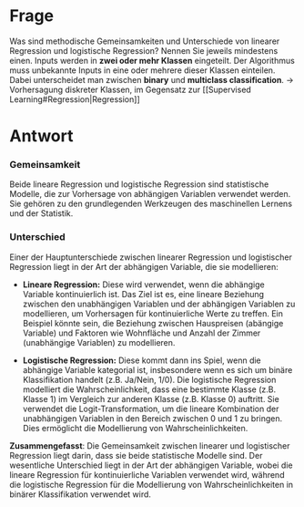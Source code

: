 # Frage
Was sind methodische Gemeinsamkeiten und Unterschiede von linearer Regression und logistische Regression? Nennen Sie jeweils mindestens einen.
Inputs werden in **zwei oder mehr Klassen** eingeteilt. Der Algorithmus muss unbekannte Inputs in eine oder mehrere dieser Klassen einteilen. Dabei unterscheidet man zwischen **binary** und **multiclass classification**.  -> Vorhersagung diskreter Klassen, im Gegensatz zur [[Supervised Learning#Regression|Regression]]

# Antwort

### Gemeinsamkeit
Beide lineare Regression und logistische Regression sind statistische Modelle, die zur Vorhersage von abhängigen Variablen verwendet werden. Sie gehören zu den grundlegenden Werkzeugen des maschinellen Lernens und der Statistik.

### Unterschied
Einer der Hauptunterschiede zwischen linearer Regression und logistischer Regression liegt in der Art der abhängigen Variable, die sie modellieren:

- **Lineare Regression:** Diese wird verwendet, wenn die abhängige Variable kontinuierlich ist. Das Ziel ist es, eine lineare Beziehung zwischen den unabhängigen Variablen und der abhängigen Variablen zu modellieren, um Vorhersagen für kontinuierliche Werte zu treffen. Ein Beispiel könnte sein, die Beziehung zwischen Hauspreisen (abängige Variable) und Faktoren wie Wohnfläche und Anzahl der Zimmer (unabhängige Variablen) zu modellieren.
    
- **Logistische Regression:** Diese kommt dann ins Spiel, wenn die abhängige Variable kategorial ist, insbesondere wenn es sich um binäre Klassifikation handelt (z.B. Ja/Nein, 1/0). Die logistische Regression modelliert die Wahrscheinlichkeit, dass eine bestimmte Klasse (z.B. Klasse 1) im Vergleich zur anderen Klasse (z.B. Klasse 0) auftritt. Sie verwendet die Logit-Transformation, um die lineare Kombination der unabhängigen Variablen in den Bereich zwischen 0 und 1 zu bringen. Dies ermöglicht die Modellierung von Wahrscheinlichkeiten.

**Zusammengefasst**: Die Gemeinsamkeit zwischen linearer und logistischer Regression liegt darin, dass sie beide statistische Modelle sind. Der wesentliche Unterschied liegt in der Art der abhängigen Variable, wobei die lineare Regression für kontinuierliche Variablen verwendet wird, während die logistische Regression für die Modellierung von Wahrscheinlichkeiten in binärer Klassifikation verwendet wird.